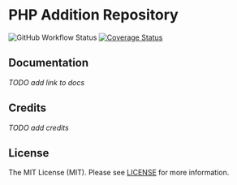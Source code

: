 # PHP Addition Repository

![GitHub Workflow Status](https://img.shields.io/github/workflow/status/php-addition-repository/par/Unit%20tests?label=Unit%20Tests)
[![Coverage Status](https://coveralls.io/repos/github/php-addition-repository/par/badge.svg?branch=master)](https://coveralls.io/github/php-addition-repository/par?branch=main)

## Documentation

_TODO add link to docs_

## Credits

_TODO add credits_

## License

The MIT License (MIT). Please see [LICENSE](LICENSE.md) for more information.